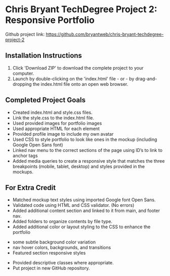 # Chris Bryant TechDegree Project 2: Responsive Portfolio

Github project link: https://github.com/bryantweb/chris-bryant-techdegree-project-2

## Installation Instructions

1. Click 'Download ZIP' to download the complete project to your computer.
2. Launch by double-clicking on the 'index.html' file - or - by drag-and-dropping the index.html file onto an open web browser.


## Completed Project Goals
* Created index.html and style.css files.
* Link the style.css to the index.html file.
* Used provided images for portfolio images
* Used appropriate HTML for each element
* Provided profile image to include my own avatar
* Used CSS to style portfolio to look like ones in the mockup (including Google Open Sans font)
* Linked nav menu to the correct sections of the page using ID’s to link to anchor tags
* Added media queries to create a responsive style that matches the three breakpoints (mobile, tablet, desktop) and styles provided in the mockups.


## For Extra Credit 
* Matched mockup text styles using imported Google font Open Sans.
* Validated code using HTML and CSS validator. (No errors)
* Added additional content section and linked to it from main, and footer nav.
* Added folders to organize contents by file type.
* Added additional color or layout styling to the CSS to enhance the portfolio
 - some subtle background color variation
 - nav hover colors, backgrounds, and transitions
 - Featured section responsive styles
* Provided descriptive classes where appropriate.
* Put project in new GitHub repository.




